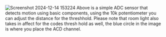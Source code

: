 ![Screenshot 2024-12-14 153224](https://github.com/user-attachments/assets/2332096d-b6d9-4d81-9aec-9a88d6e5df3d)
Above is a simple ADC sensor that detects motion using basic components, using the 10k potentiometer you can adjust the distance for the threshhold. Please note that room light also takes in affect for the codes thresh hold as well, the blue circle in the image is where you place the ACD channel.
